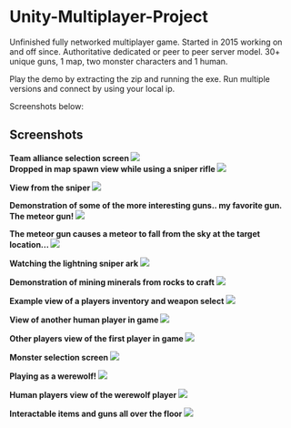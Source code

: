 # Unity-Multiplayer-Project

Unfinished fully networked multiplayer game. Started in 2015 working on and off since. Authoritative dedicated or peer to peer server model. 30+ unique guns, 1 map, two monster characters and 1 human.

Play the demo by extracting the zip and running the exe. Run multiple versions and connect by using your local ip.

Screenshots below:
<br />
  <h2> Screenshots </h2>
    <b> Team alliance selection screen </b>
  <img src="https://raw.githubusercontent.com/cm3277/Unity-Multiplayer-Project/master/Screenshots/AllianceScreen.png" />
  <br />
<b> Dropped in map spawn view while using a sniper rifle </b>
  <img src="https://raw.githubusercontent.com/cm3277/Unity-Multiplayer-Project/master/Screenshots/MapSpawnView.png" />
  <br />
  
  <b> View from the sniper  </b>
  <img src="https://raw.githubusercontent.com/cm3277/Unity-Multiplayer-Project/master/Screenshots/SniperView.png" />
  <br />
  
  <b> Demonstration of some of the more interesting guns.. my favorite gun. The meteor gun!  </b>
  <img src="https://raw.githubusercontent.com/cm3277/Unity-Multiplayer-Project/master/Screenshots/MeteorGun.png" />
  <br />
  
  <b> The meteor gun causes a meteor to fall from the sky at the target location...  </b>
  <img src="https://raw.githubusercontent.com/cm3277/Unity-Multiplayer-Project/master/Screenshots/MeteorGun2.png" />
  <br />
  
  <b> Watching the lightning sniper ark  </b>
  <img src="https://raw.githubusercontent.com/cm3277/Unity-Multiplayer-Project/master/Screenshots/LightningSniper.png" />
  <br />
  
  <b> Demonstration of mining minerals from rocks to craft  </b>
  <img src="https://raw.githubusercontent.com/cm3277/Unity-Multiplayer-Project/master/Screenshots/CraftingRock.png" />
  <br />
  
  <b> Example view of a players inventory and weapon select  </b>
  <img src="https://raw.githubusercontent.com/cm3277/Unity-Multiplayer-Project/master/Screenshots/Inventory.png" />
  <br />
  
  <b> View of another human player in game  </b>
  <img src="https://raw.githubusercontent.com/cm3277/Unity-Multiplayer-Project/master/Screenshots/TwoPlayersView1.png" />
  <br />
  
  <b> Other players view of the first player in game  </b>
  <img src="https://raw.githubusercontent.com/cm3277/Unity-Multiplayer-Project/master/Screenshots/TwoPlayersView2.png" />
  <br />
  
  <b> Monster selection screen  </b>
  <img src="https://raw.githubusercontent.com/cm3277/Unity-Multiplayer-Project/master/Screenshots/MonsterSelect.png" />
  <br />
  
  <b> Playing as a werewolf!  </b>
  <img src="https://raw.githubusercontent.com/cm3277/Unity-Multiplayer-Project/master/Screenshots/WerewolfView.png" />
  <br />
  
  <b> Human players view of the werewolf player  </b>
  <img src="https://raw.githubusercontent.com/cm3277/Unity-Multiplayer-Project/master/Screenshots/ViewOfWerewolf.png" />
  <br />
  
  <b> Interactable items and guns all over the floor  </b>
  <img src="https://raw.githubusercontent.com/cm3277/Unity-Multiplayer-Project/master/Screenshots/itemsandguns.png" />
  <br />
